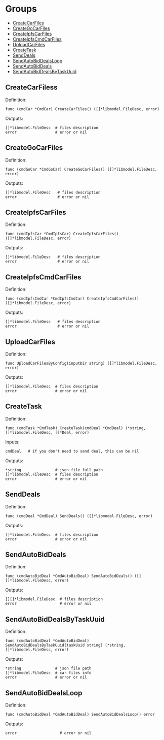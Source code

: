 # Groups

* [CreateCarFiles](#CreateCarFiles)
* [CreateGoCarFiles](#CreateGoCarFiles)
* [CreateIpfsCarFiles](#CreateIpfsCarFiles)
* [CreateIpfsCmdCarFiles](#CreateIpfsCmdCarFiles)
* [UploadCarFiles](#UploadCarFiles)
* [CreateTask](#CreateTask)
* [SendDeals](#SendDeals)
* [SendAutoBidDealsLoop](#SendAutoBidDealsLoop)
* [SendAutoBidDeals](#SendAutoBidDeals)
* [SendAutoBidDealsByTaskUuid](#SendAutoBidDealsByTaskUuid)

## CreateCarFiless

Definition:

```shell
func (cmdCar *CmdCar) CreateCarFiles() ([]*libmodel.FileDesc, error)
```

Outputs:

```shell
[]*libmodel.FileDesc  # files description
error                 # error or nil
```

## CreateGoCarFiles

Definition:

```shell
func (cmdGoCar *CmdGoCar) CreateGoCarFiles() ([]*libmodel.FileDesc, error)
```

Outputs:

```shell
[]*libmodel.FileDesc   # files description
error                  # error or nil
```

## CreateIpfsCarFiles

Definition:

```shell
func (cmdIpfsCar *CmdIpfsCar) CreateIpfsCarFiles() ([]*libmodel.FileDesc, error)
```

Outputs:

```shell
[]*libmodel.FileDesc   # files description
error                  # error or nil
```

## CreateIpfsCmdCarFiles

Definition:

```shell
func (cmdIpfsCmdCar *CmdIpfsCmdCar) CreateIpfsCmdCarFiles() ([]*libmodel.FileDesc, error)
```

Outputs:

```shell
[]*libmodel.FileDesc   # files description
error                  # error or nil
```

## UploadCarFiles

Definition:

```shell
func UploadCarFilesByConfig(inputDir string) ([]*libmodel.FileDesc, error)
```

Outputs:

```shell
[]*libmodel.FileDesc  # files description
error                 # error or nil
```

## CreateTask

Definition:

```shell
func (cmdTask *CmdTask) CreateTask(cmdDeal *CmdDeal) (*string, []*libmodel.FileDesc, []*Deal, error)
```

Inputs:

```shell
cmdDeal   # if you don't need to send deal, this can be nil
```

Outputs:

```shell
*string               # json file full path
[]*libmodel.FileDesc  # files description
error                 # error or nil
```

## SendDeals

Definition:

```shell
func (cmdDeal *CmdDeal) SendDeals() ([]*libmodel.FileDesc, error)
```

Outputs:

```shell
[]*libmodel.FileDesc  # files description
error                 # error or nil
```

## SendAutoBidDeals

Definition:

```shell
func (cmdAutoBidDeal *CmdAutoBidDeal) SendAutoBidDeals() ([][]*libmodel.FileDesc, error)
```

Outputs:

```shell
[][]*libmodel.FileDesc  # files description
error                   # error or nil
```

## SendAutoBidDealsByTaskUuid

Definition:

```shell
func (cmdAutoBidDeal *CmdAutoBidDeal) SendAutoBidDealsByTaskUuid(taskUuid string) (*string, []*libmodel.FileDesc, error)
```

Outputs:

```shell
*string               # json file path
[]*libmodel.FileDesc  # car files info
error                 # error or nil
```

## SendAutoBidDealsLoop

Definition:

```shell
func (cmdAutoBidDeal *CmdAutoBidDeal) SendAutoBidDealsLoop() error
```

Outputs:

```shell
error                   # error or nil
```
